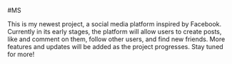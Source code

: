 #MS


This is my newest project, a social media platform inspired by Facebook. Currently in its early stages, the platform will allow users to create posts, like and comment on them, follow other users, and find new friends. More features and updates will be added as the project progresses. Stay tuned for more!
